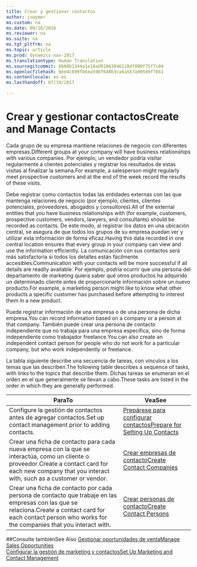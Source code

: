 ```yaml
---
title: Crear y gestionar contactos
author: jswymer
ms.custom: na
ms.date: 09/16/2016
ms.reviewer: na
ms.suite: na
ms.tgt_pltfrm: na
ms.topic: article
ms.prod: dynamics-nav-2017
ms.translationtype: Human Translation
ms.sourcegitcommit: 6b60b1344a1e18ad91863046110df880f75f7c04
ms.openlocfilehash: 8ee4c699fb6ea598f648b3ca6a5b7a90569f7661
ms.contentlocale: es-es
ms.lasthandoff: 07/19/2017

---
```

# <a name="create-and-manage-contacts"></a><span data-ttu-id="55f01-102">Crear y gestionar contactos</span><span class="sxs-lookup"><span data-stu-id="55f01-102">Create and Manage Contacts</span></span>
<span data-ttu-id="55f01-103">Cada grupo de su empresa mantiene relaciones de negocio con diferentes empresas.</span><span class="sxs-lookup"><span data-stu-id="55f01-103">Different groups at your company will have business relationships with various companies.</span></span> <span data-ttu-id="55f01-104">Por ejemplo, un vendedor podría visitar regularmente a clientes potenciales y registrar los resultados de estas visitas al finalizar la semana.</span><span class="sxs-lookup"><span data-stu-id="55f01-104">For example, a salesperson might regularly meet prospective customers and at the end of the week record the results of these visits.</span></span>

<span data-ttu-id="55f01-105">Debe registrar como contactos todas las entidades externas con las que mantenga relaciones de negocio (por ejemplo, clientes, clientes potenciales, proveedores, abogados y consultores).</span><span class="sxs-lookup"><span data-stu-id="55f01-105">All of the external entities that you have business relationships with (for example, customers, prospective customers, vendors, lawyers, and consultants) should be recorded as contacts.</span></span> <span data-ttu-id="55f01-106">De este modo, al registrar los datos en una ubicación central, se asegura de que todos los grupos de su empresa puedan ver y utilizar esta información de forma eficaz.</span><span class="sxs-lookup"><span data-stu-id="55f01-106">Having this data recorded in one central location ensures that every group in your company can view and use the information efficiently.</span></span> <span data-ttu-id="55f01-107">La comunicación con sus contactos será más satisfactoria si todos los detalles están fácilmente accesibles.</span><span class="sxs-lookup"><span data-stu-id="55f01-107">Communication with your contacts will be more successful if all details are readily available.</span></span> <span data-ttu-id="55f01-108">Por ejemplo, podría ocurrir que una persona del departamento de marketing quiera saber qué otros productos ha adquirido un determinado cliente antes de proporcionarle información sobre un nuevo producto.</span><span class="sxs-lookup"><span data-stu-id="55f01-108">For example, a marketing person might like to know what other products a specific customer has purchased before attempting to interest them in a new product.</span></span>

<span data-ttu-id="55f01-109">Puede registrar información de una empresa o de una persona de dicha empresa.</span><span class="sxs-lookup"><span data-stu-id="55f01-109">You can record information based on a company or a person at that company.</span></span> <span data-ttu-id="55f01-110">También puede crear una persona de contacto independiente que no trabaja para una empresa específica, sino de forma independiente como trabajador freelance.</span><span class="sxs-lookup"><span data-stu-id="55f01-110">You can also create an independent contact person for people who do not work for a particular company, but who work independently or freelance.</span></span>

<span data-ttu-id="55f01-111">La tabla siguiente describe una secuencia de tareas, con vínculos a los temas que las describen.</span><span class="sxs-lookup"><span data-stu-id="55f01-111">The following table describes a sequence of tasks, with links to the topics that describe them.</span></span> <span data-ttu-id="55f01-112">Dichas tareas se enumeran en el orden en el que generalmente se llevan a cabo.</span><span class="sxs-lookup"><span data-stu-id="55f01-112">These tasks are listed in the order in which they are generally performed.</span></span>

|<span data-ttu-id="55f01-113">Para</span><span class="sxs-lookup"><span data-stu-id="55f01-113">To</span></span> |<span data-ttu-id="55f01-114">Vea</span><span class="sxs-lookup"><span data-stu-id="55f01-114">See</span></span> |
|---|----|
|<span data-ttu-id="55f01-115">Configure la gestión de contactos antes de agregar contactos.</span><span class="sxs-lookup"><span data-stu-id="55f01-115">Set up contact management prior to adding contacts.</span></span>|[<span data-ttu-id="55f01-116">Prepárese para configurar contactos</span><span class="sxs-lookup"><span data-stu-id="55f01-116">Prepare for Setting Up Contacts</span></span>](marketing-setup-contacts.md)|
|<span data-ttu-id="55f01-117">Crear una ficha de contacto para cada nueva empresa con la que se interactúa, como un cliente o proveedor.</span><span class="sxs-lookup"><span data-stu-id="55f01-117">Create a contact card for each new company that you interact with, such as a customer or vendor.</span></span>|[<span data-ttu-id="55f01-118">Crear empresas de contacto</span><span class="sxs-lookup"><span data-stu-id="55f01-118">Create Contact Companies</span></span>](marketing-create-contact-companies.md)|
|<span data-ttu-id="55f01-119">Crear una ficha de contacto por cada persona de contacto que trabaje en las empresas con las que se relaciona.</span><span class="sxs-lookup"><span data-stu-id="55f01-119">Create a contact card for each contact person who works for the companies that you interact with.</span></span>|[<span data-ttu-id="55f01-120">Crear personas de contacto</span><span class="sxs-lookup"><span data-stu-id="55f01-120">Create Contact Persons</span></span>](marketing-create-contact-persons.md)|

##<a name="see-also"></a><span data-ttu-id="55f01-121">Consulte también</span><span class="sxs-lookup"><span data-stu-id="55f01-121">See Also</span></span>
[<span data-ttu-id="55f01-122">Gestionar oportunidades de venta</span><span class="sxs-lookup"><span data-stu-id="55f01-122">Manage Sales Opportunities</span></span>](marketing-manage-sales-opportunities.md)  
[<span data-ttu-id="55f01-123">Configurar la gestión de marketing y contactos</span><span class="sxs-lookup"><span data-stu-id="55f01-123">Set Up Marketing and Contact Management</span></span>](marketing-setup-marketing.md)  

